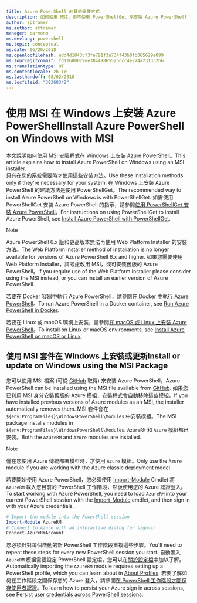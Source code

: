 ```yaml
---
title: Azure PowerShell 的其他安裝方式
description: 如何使用 MSI，但不使用 PowerShellGet 來安裝 Azure PowerShell
author: sptramer
ms.author: sttramer
manager: carmonm
ms.devlang: powershell
ms.topic: conceptual
ms.date: 06/20/2018
ms.openlocfilehash: add4d1843cf3fe791f3a734f43b0fb065629e899
ms.sourcegitcommit: fd11600079ee3844986552bccc4e274a231332b6
ms.translationtype: HT
ms.contentlocale: zh-TW
ms.lasthandoff: 08/02/2018
ms.locfileid: "39368342"
---
```

# <a name="install-azure-powershell-on-windows-with-msi"></a><span data-ttu-id="36145-103">使用 MSI 在 Windows 上安裝 Azure PowerShell</span><span class="sxs-lookup"><span data-stu-id="36145-103">Install Azure PowerShell on Windows with MSI</span></span>

<span data-ttu-id="36145-104">本文說明如何使用 MSI 安裝程式在 Windows 上安裝 Azure PowerShell。</span><span class="sxs-lookup"><span data-stu-id="36145-104">This article explains how to install Azure PowerShell on Windows using an MSI installer.</span></span>  
<span data-ttu-id="36145-105">只有在您的系統需要時才使用這些安裝方法。</span><span class="sxs-lookup"><span data-stu-id="36145-105">Use these installation methods only if they're necessary for your system.</span></span> <span data-ttu-id="36145-106">在 Windows 上安裝 Azure PowerShell 的建議方法是使用 PowerShellGet。</span><span class="sxs-lookup"><span data-stu-id="36145-106">The recommended way to install Azure PowerShell on Windows is with PowerShellGet.</span></span> <span data-ttu-id="36145-107">如需使用 PowerShellGet 安裝 Azure PowerShell 的指示，請參閱[使用 PowerShellGet 安裝 Azure PowerShell](install-azurerm-ps.md)。</span><span class="sxs-lookup"><span data-stu-id="36145-107">For instructions on using PowerShellGet to install Azure PowerShell, see [Install Azure PowerShell with PowerShellGet](install-azurerm-ps.md).</span></span>

> [!NOTE]
> <span data-ttu-id="36145-108">Azure PowerShell 6.x 版和更高版本無法再使用 Web Platform Installer 的安裝方法。</span><span class="sxs-lookup"><span data-stu-id="36145-108">The Web Platform Installer method of installation is no longer available for versions of Azure PowerShell 6.x and higher.</span></span> <span data-ttu-id="36145-109">如果您需要使用 Web Platform Installer，請考慮改用 MSI，或可安裝舊版的 Azure PowerShell。</span><span class="sxs-lookup"><span data-stu-id="36145-109">If you require use of the Web Platform Installer please consider using the MSI instead, or you can install an earlier version of Azure PowerShell.</span></span>

<span data-ttu-id="36145-110">若要在 Docker 容器中執行 Azure PowerShell，請參閱[在 Docker 中執行 Azure PowerShell](azurerm-ps-in-docker.md)。</span><span class="sxs-lookup"><span data-stu-id="36145-110">To run Azure PowerShell in a Docker container, see [Run Azure PowerShell in Docker](azurerm-ps-in-docker.md).</span></span>

<span data-ttu-id="36145-111">若要在 Linux 或 macOS 環境上安裝，請參閱[在 macOS 或 Linux 上安裝 Azure PowerShell](install-azurermps-maclinux.md)。</span><span class="sxs-lookup"><span data-stu-id="36145-111">To install on Linux or macOS environments, see [Install Azure PowerShell on macOS or Linux](install-azurermps-maclinux.md).</span></span>

## <a name="install-or-update-on-windows-using-the-msi-package"></a><span data-ttu-id="36145-112">使用 MSI 套件在 Windows 上安裝或更新</span><span class="sxs-lookup"><span data-stu-id="36145-112">Install or update on Windows using the MSI Package</span></span>

<span data-ttu-id="36145-113">您可以使用 MSI 檔案 (可從 [GitHub](https://github.com/Azure/azure-powershell/releases/latest) 取得) 來安裝 Azure PowerShell。</span><span class="sxs-lookup"><span data-stu-id="36145-113">Azure PowerShell can be installed using the MSI file available from [GitHub](https://github.com/Azure/azure-powershell/releases/latest).</span></span> <span data-ttu-id="36145-114">如果您已利用 MSI 身分安裝舊版的 Azure 模組，安裝程式會自動移除這些模組。</span><span class="sxs-lookup"><span data-stu-id="36145-114">If you have installed previous versions of Azure modules as an MSI, the installer automatically removes them.</span></span> <span data-ttu-id="36145-115">MSI 套件會在 `${env:ProgramFiles}\WindowsPowerShell\Modules` 中安裝模組。</span><span class="sxs-lookup"><span data-stu-id="36145-115">The MSI package installs modules in `${env:ProgramFiles}\WindowsPowerShell\Modules`.</span></span> <span data-ttu-id="36145-116">`AzureRM` 和 `Azure` 模組都已安裝。</span><span class="sxs-lookup"><span data-stu-id="36145-116">Both the `AzureRM` and `Azure` modules are installed.</span></span>

> [!NOTE]
> <span data-ttu-id="36145-117">僅在您使用 Azure 傳統部署模型時，才使用 `Azure` 模組。</span><span class="sxs-lookup"><span data-stu-id="36145-117">Only use the `Azure` module if you are working with the Azure classic deployment model.</span></span>

<span data-ttu-id="36145-118">若要開始使用 Azure PowerShell，您必須使用 [Import-Module](/powershell/module/Microsoft.PowerShell.Core/Import-Module) Cmdlet 將 `AzureRM` 載入您目前的 PowerShell 工作階段，然後使用您的 Azure 認證登入。</span><span class="sxs-lookup"><span data-stu-id="36145-118">To start working with Azure PowerShell, you need to load `AzureRM` into your current PowerShell session with the [Import-Module](/powershell/module/Microsoft.PowerShell.Core/Import-Module) cmdlet, and then sign in with your Azure credentials.</span></span>

```powershell
# Import the module into the PowerShell session
Import-Module AzureRM
# Connect to Azure with an interactive dialog for sign-in
Connect-AzureRmAccount
```

<span data-ttu-id="36145-119">您必須針對每個啟動的新 PowerShell 工作階段重複這些步驟。</span><span class="sxs-lookup"><span data-stu-id="36145-119">You'll need to repeat these steps for every new PowerShell session you start.</span></span> <span data-ttu-id="36145-120">自動匯入 `AzureRM` 模組需要設定 PowerShell 設定檔，您可以在[關於設定檔](/powershell/module/microsoft.powershell.core/about/about_profiles)中加以了解。</span><span class="sxs-lookup"><span data-stu-id="36145-120">Automatically importing the `AzureRM` module requires setting up a PowerShell profile, which you can learn about in [About Profiles](/powershell/module/microsoft.powershell.core/about/about_profiles).</span></span>
<span data-ttu-id="36145-121">若要了解如何在工作階段之間保存您的 Azure 登入，請參閱[在 PowerShell 工作階段之間保存使用者認證](context-persistence.md)。</span><span class="sxs-lookup"><span data-stu-id="36145-121">To learn how to persist your Azure sign in across sessions, see [Persist user credentials across PowerShell sessions](context-persistence.md).</span></span>